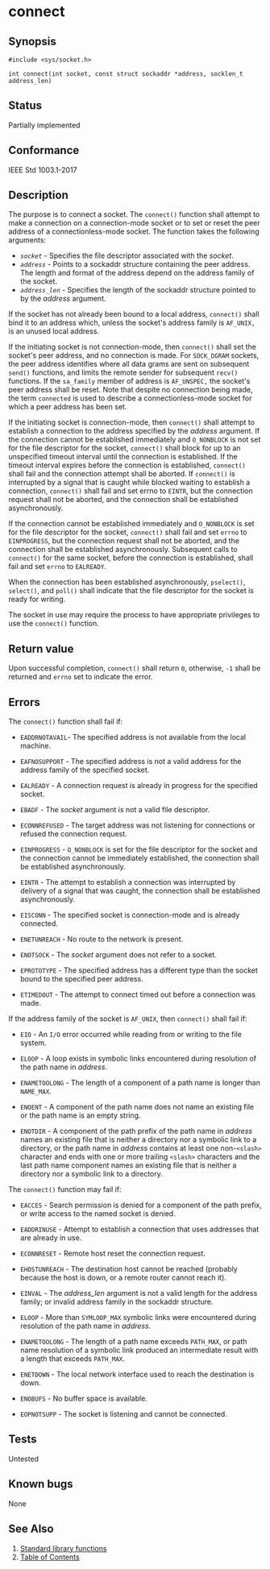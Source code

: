 # connect

## Synopsis

`#include <sys/socket.h>`

`int connect(int socket, const struct sockaddr *address, socklen_t address_len)`

## Status

Partially implemented

## Conformance

IEEE Std 1003.1-2017

## Description

The purpose is to connect a socket. The `connect()` function shall attempt to make a connection on a connection-mode
socket or to set or reset the peer address of a connectionless-mode socket. The function takes the following arguments:

* _`socket`_ - Specifies the file descriptor associated with the _socket_.
* _`address`_ - Points to a sockaddr structure containing the peer address. The length and format of the address depend
on the address family of the socket.
* _`address_len`_ - Specifies the length of the sockaddr structure pointed to by the _address_ argument.

If the socket has not already been bound to a local address, `connect()` shall bind it to an address which, unless the
socket's address family is `AF_UNIX,` is an unused local address.

If the initiating socket is not connection-mode, then `connect()` shall set the socket's peer address, and no
connection is made. For `SOCK_DGRAM` sockets, the peer address identifies where all data grams are sent
on subsequent `send()` functions, and limits the remote sender for subsequent `recv()` functions. If the `sa_family`
member of address is `AF_UNSPEC,` the socket's peer address shall be reset. Note that despite no connection being made,
the term `connected` is used to describe a connectionless-mode socket for which a peer address has been set.

If the initiating socket is connection-mode, then `connect()` shall attempt to establish a connection to the address
specified by the _address_ argument. If the connection cannot be established immediately and `O_NONBLOCK` is not set for
the file descriptor for the socket, `connect()` shall block for up to an unspecified timeout interval until the
connection is established. If the timeout interval expires before the connection is established, `connect()` shall fail
and the connection attempt shall be aborted. If `connect()` is interrupted by a signal that is caught while blocked
waiting to establish a connection, `connect()` shall fail and set errno to `EINTR`, but the connection request
shall not be aborted, and the connection shall be established asynchronously.

If the connection cannot be established immediately and `O_NONBLOCK` is set for the file descriptor for the socket,
`connect()` shall fail and set `errno` to `EINPROGRESS`, but the connection request shall not be aborted, and the
connection shall be established asynchronously. Subsequent calls to `connect()` for the same socket, before the
connection is established, shall fail and set `errno` to `EALREADY`.

When the connection has been established asynchronously, `pselect()`, `select()`, and `poll()` shall indicate that the
file descriptor for the socket is ready for writing.

The socket in use may require the process to have appropriate privileges to use the `connect()` function.

## Return value

Upon successful completion, `connect()` shall return `0`, otherwise, `-1` shall be returned and `errno` set to indicate
the error.

## Errors

The `connect()` function shall fail if:

* `EADDRNOTAVAIL`- The specified address is not available from the local machine.

* `EAFNOSUPPORT` - The specified address is not a valid address for the address family of the specified socket.

* `EALREADY` - A connection request is already in progress for the specified socket.

* `EBADF` - The _socket_ argument is not a valid file descriptor.

* `ECONNREFUSED` - The target address was not listening for connections or refused the connection request.

* `EINPROGRESS` - `O_NONBLOCK` is set for the file descriptor for the socket and the connection cannot be immediately
established, the connection shall be established asynchronously.

* `EINTR` - The attempt to establish a connection was interrupted by delivery of a signal that was caught, the
connection shall be established asynchronously.

* `EISCONN` - The specified socket is connection-mode and is already connected.

* `ENETUNREACH` - No route to the network is present.

* `ENOTSOCK` - The _socket_ argument does not refer to a socket.

* `EPROTOTYPE` - The specified address has a different type than the socket bound to the specified peer address.

* `ETIMEDOUT` - The attempt to connect timed out before a connection was made.

If the address family of the socket is `AF_UNIX`, then `connect()` shall fail if:

* `EIO` - An `I/O` error occurred while reading from or writing to the file system.

* `ELOOP` - A loop exists in symbolic links encountered during resolution of the path name in _address_.

* `ENAMETOOLONG` - The length of a component of a path name is longer than `NAME_MAX`.

* `ENOENT` - A component of the path name does not name an existing file or the path name is an empty string.

* `ENOTDIR` - A component of the path prefix of the path name in _address_ names an existing file that is neither a
directory nor a symbolic link to a directory, or the path name in _address_ contains at least one non-`<slash>`
character and ends with one or more trailing `<slash>` characters and the last path name component names an existing
file that is neither a directory nor a symbolic link to a directory.

The `connect()` function may fail if:

* `EACCES` - Search permission is denied for a component of the path prefix, or write access to the named socket is
denied.

* `EADDRINUSE` - Attempt to establish a connection that uses addresses that are already in use.

* `ECONNRESET` - Remote host reset the connection request.

* `EHOSTUNREACH` - The destination host cannot be reached (probably because the host is down, or a remote router cannot
reach it).

* `EINVAL` - The _address_len_ argument is not a valid length for the address family; or invalid address family in
the sockaddr structure.

* `ELOOP` - More than `SYMLOOP_MAX` symbolic links were encountered during resolution of the path name in _address_.

* `ENAMETOOLONG` - The length of a path name exceeds `PATH_MAX`, or path name resolution of a symbolic link produced an
intermediate result with a length that exceeds `PATH_MAX`.

* `ENETDOWN` - The local network interface used to reach the destination is down.

* `ENOBUFS` - No buffer space is available.

* `EOPNOTSUPP` - The socket is listening and cannot be connected.

## Tests

Untested

## Known bugs

None

## See Also

1. [Standard library functions](../../README.md)
2. [Table of Contents](../../../../README.md)

